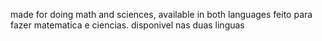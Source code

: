 made for doing math and sciences, available in both languages
feito para fazer matematica e ciencias. disponivel nas duas linguas
